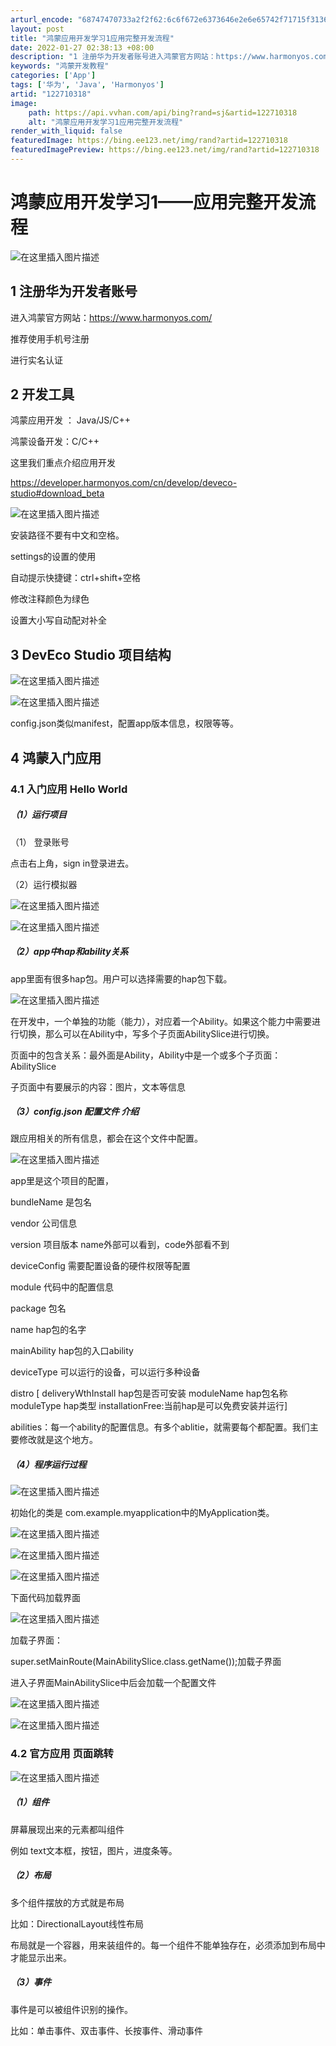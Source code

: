 ```yaml
---
arturl_encode: "68747470733a2f2f62:6c6f672e6373646e2e6e65742f71715f31363438313231312f:61727469636c652f64657461696c732f313232373130333138"
layout: post
title: "鸿蒙应用开发学习1应用完整开发流程"
date: 2022-01-27 02:38:13 +08:00
description: "1 注册华为开发者账号进入鸿蒙官方网站：https://www.harmonyos.com/推荐使用"
keywords: "鸿蒙开发教程"
categories: ['App']
tags: ['华为', 'Java', 'Harmonyos']
artid: "122710318"
image:
    path: https://api.vvhan.com/api/bing?rand=sj&artid=122710318
    alt: "鸿蒙应用开发学习1应用完整开发流程"
render_with_liquid: false
featuredImage: https://bing.ee123.net/img/rand?artid=122710318
featuredImagePreview: https://bing.ee123.net/img/rand?artid=122710318
---
```


# 鸿蒙应用开发学习1——应用完整开发流程

![在这里插入图片描述](https://i-blog.csdnimg.cn/blog_migrate/6ee5787711af96b11d3fa9da5a10150c.png)

## 1 注册华为开发者账号

进入鸿蒙官方网站：https://www.harmonyos.com/
  
推荐使用手机号注册
  
进行实名认证

## 2 开发工具

鸿蒙应用开发 ： Java/JS/C++
  
鸿蒙设备开发：C/C++

这里我们重点介绍应用开发

https://developer.harmonyos.com/cn/develop/deveco-studio#download_beta
  
![在这里插入图片描述](https://i-blog.csdnimg.cn/blog_migrate/208e0c83ce187aa73ef6e4f638d28f63.png)
  
安装路径不要有中文和空格。

settings的设置的使用

自动提示快捷键：ctrl+shift+空格
  
修改注释颜色为绿色
  
设置大小写自动配对补全

## 3 DevEco Studio 项目结构

![在这里插入图片描述](https://i-blog.csdnimg.cn/blog_migrate/3174a93e6182a9bfe65f893fa1ecd670.png)
  
![在这里插入图片描述](https://i-blog.csdnimg.cn/blog_migrate/4e8f76915af5d700c1a4ba51c9c376d5.png)
  
config.json类似manifest，配置app版本信息，权限等等。

## 4 鸿蒙入门应用

### 4.1 入门应用 Hello World

##### （1）运行项目

（1） 登录账号
  
点击右上角，sign in登录进去。
  
（2）运行模拟器
  
![在这里插入图片描述](https://i-blog.csdnimg.cn/blog_migrate/1d4cadabdd9909ab95a2a2c547e658dc.png)

![在这里插入图片描述](https://i-blog.csdnimg.cn/blog_migrate/ffad52b731a799e768e711b06af8628f.png)

##### （2）app中hap和ability关系

app里面有很多hap包。用户可以选择需要的hap包下载。
  
![在这里插入图片描述](https://i-blog.csdnimg.cn/blog_migrate/cf2b9891e03b05970a91f7b0906529ec.png)
  
在开发中，一个单独的功能（能力），对应着一个Ability。如果这个能力中需要进行切换，那么可以在Ability中，写多个子页面AbilitySlice进行切换。
  
页面中的包含关系：最外面是Ability，Ability中是一个或多个子页面：AbilitySlice
  
子页面中有要展示的内容：图片，文本等信息

##### （3）config.json 配置文件 介绍

跟应用相关的所有信息，都会在这个文件中配置。
  
![在这里插入图片描述](https://i-blog.csdnimg.cn/blog_migrate/e49662665a2fb936f88a97e9e8c537ba.png)

app里是这个项目的配置，
  
bundleName 是包名
  
vendor 公司信息
  
version 项目版本 name外部可以看到，code外部看不到

deviceConfig 需要配置设备的硬件权限等配置

module 代码中的配置信息
  
package 包名
  
name hap包的名字
  
mainAbility hap包的入口ability
  
deviceType 可以运行的设备，可以运行多种设备
  
distro [ deliveryWthInstall hap包是否可安装 moduleName hap包名称 moduleType hap类型 installationFree:当前hap是可以免费安装并运行]
  
abilities：每一个ability的配置信息。有多个ablitie，就需要每个都配置。我们主要修改就是这个地方。

##### （4）程序运行过程

![在这里插入图片描述](https://i-blog.csdnimg.cn/blog_migrate/f420df9298e650bdfc6a7841810ca535.png)
  
初始化的类是 com.example.myapplication中的MyApplication类。
  
![在这里插入图片描述](https://i-blog.csdnimg.cn/blog_migrate/8f75c4d1da987266c084d9af2a3fdf8d.png)
  
![在这里插入图片描述](https://i-blog.csdnimg.cn/blog_migrate/9ed63201c611a2109d70879ac53740c3.png)
  
![在这里插入图片描述](https://i-blog.csdnimg.cn/blog_migrate/f45d0a6e7d5489d80965a418b5a38f6f.png)
  
下面代码加载界面
  
![在这里插入图片描述](https://i-blog.csdnimg.cn/blog_migrate/fa95b9a2d435316611b65752c9c1c0c5.png)
  
加载子界面：
  
super.setMainRoute(MainAbilitySlice.class.getName());加载子界面

进入子界面MainAbilitySlice中后会加载一个配置文件
  
![在这里插入图片描述](https://i-blog.csdnimg.cn/blog_migrate/60e72a9e24e9947008c3b6a4d7812fc7.png)
  
![在这里插入图片描述](https://i-blog.csdnimg.cn/blog_migrate/07d09772e8d6b20a7cf29294b79bd802.png)

### 4.2 官方应用 页面跳转

![在这里插入图片描述](https://i-blog.csdnimg.cn/blog_migrate/c649747fe439ea9734e5d13dbd790652.png)

##### （1）组件

屏幕展现出来的元素都叫组件
  
例如 text文本框，按钮，图片，进度条等。

##### （2）布局

多个组件摆放的方式就是布局
  
比如：DirectionalLayout线性布局
  
布局就是一个容器，用来装组件的。每一个组件不能单独存在，必须添加到布局中才能显示出来。

##### （3）事件

事件是可以被组件识别的操作。
  
比如：单击事件、双击事件、长按事件、滑动事件